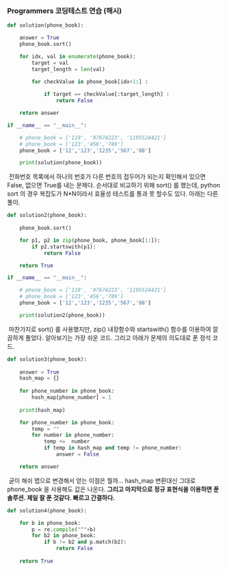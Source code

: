 ### Programmers 코딩테스트 연습 (해시)

```python
def solution(phone_book):

    answer = True
    phone_book.sort()

    for idx, val in enumerate(phone_book):
        target = val
        target_length = len(val)
        
        for checkValue in phone_book[idx+1:] :

            if target == checkValue[:target_length] :
                return False

    return answer

if __name__ == "__main__":

    # phone_book = ['119', '97674223', '1195524421']	
    # phone_book = ['123','456','789']
    phone_book = ['12','123','1235','567','88']

    print(solution(phone_book))
```

​	전화번호 목록에서 하나의 번호가 다른 번호의 접두어가 되는지 확인해서 있으면 False, 없으면 True를 내는 문제다. 순서대로 비교하기 위해 sort() 를 했는데, python sort 의  경우 복잡도가 N*N이라서 효율성 테스트를 통과 못 할수도 있다. 아래는 다른 풀이.

```python
def solution2(phone_book):
    
    phone_book.sort()

    for p1, p2 in zip(phone_book, phone_book[1:]):
        if p2.startswith(p1):
            return False

    return True

if __name__ == "__main__":

    # phone_book = ['119', '97674223', '1195524421']	
    # phone_book = ['123','456','789']
    phone_book = ['12','123','1235','567','88']

    print(solution2(phone_book))
```

​	마찬가지로 sort() 를 사용했지만, zip() 내장함수와 startswith() 함수를 이용하여 깔끔하게 풀었다. 알아보기는 가장 쉬운 코드. 그리고 아래가 문제의 의도대로 푼 정석 코드.

```python
def solution3(phone_book):
    
    answer = True
    hash_map = {}
    
    for phone_number in phone_book:
        hash_map[phone_number] = 1
    
    print(hash_map)

    for phone_number in phone_book:
        temp = ""
        for number in phone_number:
            temp +=  number
            if temp in hash_map and temp != phone_number:
                answer = False

    return answer
```

​	굳이 해쉬 맵으로 변경해서 얻는 이점은 뭘까... hash_map 변환대신 그대로 phone_book 을 사용해도 값은 나온다. **그리고 마지막으로 정규 표현식을 이용하면 푼 솔루션. 제일 잘 푼 것같다. 빠르고 간결하다.**

```python
def solution4(phone_book):

    for b in phone_book:
        p = re.compile("^"+b)        
        for b2 in phone_book:
            if b != b2 and p.match(b2):
                return False
                
    return True
```


